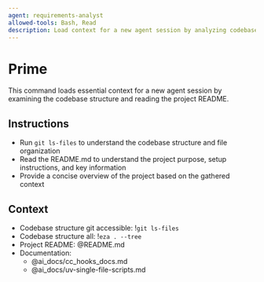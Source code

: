 ```yaml
---
agent: requirements-analyst
allowed-tools: Bash, Read
description: Load context for a new agent session by analyzing codebase structure and README
---
```


# Prime

This command loads essential context for a new agent session by examining the codebase structure and reading the project README.

## Instructions
- Run `git ls-files` to understand the codebase structure and file organization
- Read the README.md to understand the project purpose, setup instructions, and key information
- Provide a concise overview of the project based on the gathered context

## Context
- Codebase structure git accessible: !`git ls-files`
- Codebase structure all: !`eza . --tree`
- Project README: @README.md
- Documentation: 
  - @ai_docs/cc_hooks_docs.md
  - @ai_docs/uv-single-file-scripts.md
